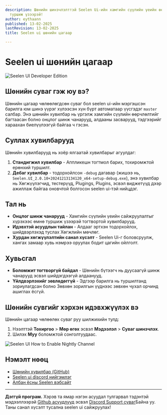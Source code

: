 ```yaml
---
description: Шөнийн шинэчлэлттэй Seelen Ui-ийн хамгийн сүүлийн үеийн өөрчлөлтийг
  туршиж үзээрэй!
author: eythaann
published: 13-02-2025
lastRevision: 13-02-2025
title: Seelen ui шөнийн цагаар

---
```


# Seelen ui шөнийн цагаар

![Seelen UI Developer Edition](https://github.com/user-attachments/assets/76634b49-7b09-4ef2-9643-e93542309f5d)

## Шөнийн суваг гэж юу вэ?

Шөнийн цагаар чөлөөлөгдсөн суваг бол seelen ui-ийн мэргэшсэн барилга юм
шинэ үүрэг хүлээсэн хүн бүрт автоматаар үүсгэдэг `master` салбар. Энэ
шөнийн хувилбар нь үргэлж хамгийн сүүлийн өөрчлөлтийг багтаасан болно
онцлог шинж чанарууд, алдааны засварууд, тэдгээрийг хараахан биелүүлээгүй байгаа ч гэсэн.

## Суллах хувилбарууд

Шөнийн хувилбарууд нь хоёр ялгаатай хувилбарыг агуулдаг:

1. **Стандигжил хувилбар** - Аппликешн тогтмол барих, тохиромжтой
   ерөнхий туршилт.
2. **Дебаг хувилбар** - тодорхойлсон `-debug` дагавар (жишээ нь,
   `Seelen.UI_2.0.10+20241213134120_x64-setup-debug.exe`), энэ хувилбар нь
   Хөгжүүлэгчид, тестерүүд, Plugings, Plugins, эсвэл виджетүүд дээр ажиллаж байгаа оновчтой болгосон
   seelen ui-тэй нийцдэг.

## Тал нь

* **Онцлог шинж чанарууд** - Хамгийн сүүлийн үеийн сайжруулалтыг хүрэхээс өмнө туршиж үзээрэй
  тогтвортой хувилбарууд.
* **Идэвхтэй асуудлын тайлан** - Алдааг эртхэн тодорхойлох, шийдвэрлэхэд туслах
  Хөгжлийн мөчлөг.
* **Хурдан хөгжүүлэлтийн санал хүсэлт** - Seelen Ui-г боловсруулж, хангах замаар хувь нэмрээ оруулах
  бодит цагийн ойлголт.

## Хувьсгал

* **Боломжит тогтворгүй байдал** - Шөнийн бүтээгч нь дуусаагүй шинж чанарууд эсвэл
   шийдэгдээгүй алдаанууд.
* **Үйлдвэрлэхийг зөвлөдөггүй** - Эдгээр барилга нь туршилтанд зориулагдсан болно
   Зөвхөн зорилгын үүднээс зөвхөн чухал орчинд ашиглах ёсгүй.

## Шөнийн сувгийг хэрхэн идэвхжүүлэх вэ

Шөнийн цагаар чөлөөлөх суваг руу шилжихийн тулд:

1. Нээлттэй **Тохиргоо** > **Мөр өгөх** эсвэл **Мэдээлэл** > **Суваг шинэчлэх**.
2. Шилэх **Муу** боломжтой сонголтуудаас.

![Seelen UI How to Enable Nightly Channel](https://github.com/user-attachments/assets/ae88aeac-98cc-4424-a9e7-fb59740b694e)

## Нэмэлт нөөц

* [Шөнийн хувилбар (GitHub)](https://github.com/eythaann/Seelen-UI/releases/tag/nightly)
* [Seelen ui discord нийгэмлэг](https://discord.gg/ABfASx5ZAJ)
* [Албан ёсны Seelen вэбсайт](https://seelen.io)

***

**Дэггүй програм.** Хэрэв та ямар нэгэн асуудал тулгарвал тэдэнтэй мэдээллээрэй
[Github асуудлууд](https://github.com/eythaann/Seelen-UI/issues) эсвэл
[Discord Support суваг](https://discord.gg/ABfASx5ZAJ)Байна уу. Таны санал хүсэлт тусална
 seelen ui сайжруулах!
